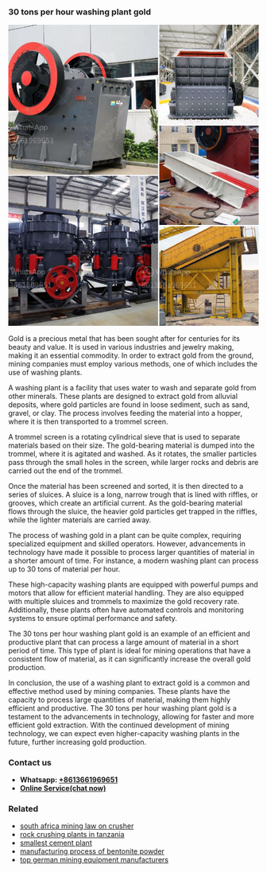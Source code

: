 <h3>30 tons per hour washing plant gold</h3><img src='1704951396.jpg' alt=''><p>Gold is a precious metal that has been sought after for centuries for its beauty and value. It is used in various industries and jewelry making, making it an essential commodity. In order to extract gold from the ground, mining companies must employ various methods, one of which includes the use of washing plants.</p><p>A washing plant is a facility that uses water to wash and separate gold from other minerals. These plants are designed to extract gold from alluvial deposits, where gold particles are found in loose sediment, such as sand, gravel, or clay. The process involves feeding the material into a hopper, where it is then transported to a trommel screen.</p><p>A trommel screen is a rotating cylindrical sieve that is used to separate materials based on their size. The gold-bearing material is dumped into the trommel, where it is agitated and washed. As it rotates, the smaller particles pass through the small holes in the screen, while larger rocks and debris are carried out the end of the trommel.</p><p>Once the material has been screened and sorted, it is then directed to a series of sluices. A sluice is a long, narrow trough that is lined with riffles, or grooves, which create an artificial current. As the gold-bearing material flows through the sluice, the heavier gold particles get trapped in the riffles, while the lighter materials are carried away.</p><p>The process of washing gold in a plant can be quite complex, requiring specialized equipment and skilled operators. However, advancements in technology have made it possible to process larger quantities of material in a shorter amount of time. For instance, a modern washing plant can process up to 30 tons of material per hour.</p><p>These high-capacity washing plants are equipped with powerful pumps and motors that allow for efficient material handling. They are also equipped with multiple sluices and trommels to maximize the gold recovery rate. Additionally, these plants often have automated controls and monitoring systems to ensure optimal performance and safety.</p><p>The 30 tons per hour washing plant gold is an example of an efficient and productive plant that can process a large amount of material in a short period of time. This type of plant is ideal for mining operations that have a consistent flow of material, as it can significantly increase the overall gold production.</p><p>In conclusion, the use of a washing plant to extract gold is a common and effective method used by mining companies. These plants have the capacity to process large quantities of material, making them highly efficient and productive. The 30 tons per hour washing plant gold is a testament to the advancements in technology, allowing for faster and more efficient gold extraction. With the continued development of mining technology, we can expect even higher-capacity washing plants in the future, further increasing gold production.</p><h3>Contact us</h3><ul><li><strong>Whatsapp:&nbsp;<a href="https://wa.me/8613661969651">+8613661969651</a></strong></li><li><a href="https://swt.shibang-china.com/?git&amp;zhl&amp;30 tons per hour washing plant gold"><strong>Online Service(chat now)</strong></a></li></ul><h3>Related</h3><ul><li><a href='south africa mining law on crusher.md'>south africa mining law on crusher</a></li><li><a href='rock crushing plants in tanzania.md'>rock crushing plants in tanzania</a></li><li><a href='smallest cement plant.md'>smallest cement plant</a></li><li><a href='manufacturing process of bentonite powder.md'>manufacturing process of bentonite powder</a></li><li><a href='top german mining equipment manufacturers.md'>top german mining equipment manufacturers</a></li></ul>